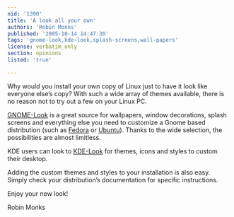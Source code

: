 ```yaml
---
nid: '1390'
title: 'A look all your own'
authors: 'Robin Monks'
published: '2005-10-14 14:47:30'
tags: 'gnome-look,kde-look,splash-screens,wall-papers'
license: verbatim_only
section: opinions
listed: 'true'

---
```

Why would you install your own copy of Linux just to have it look like everyone else’s copy? With such a wide array of themes available, there is no reason not to try out a few on your Linux PC.

[GNOME-Look](http://www.gnomelook.org/) is a great source for wallpapers, window decorations, splash screens and everything else you need to customize a Gnome based distribution (such as [Fedora](http://fedora.redhat.com) or [Ubuntu](http://ubuntu.org)). Thanks to the wide selection, the possibilities are almost limitless.

KDE users can look to [KDE-Look](http://www.kde-look.org/) for themes, icons and styles to custom their desktop.

Adding the custom themes and styles to your installation is also easy. Simply check your distribution’s documentation for specific instructions.

Enjoy your new look!

Robin Monks

